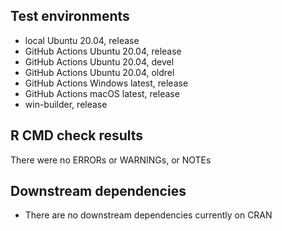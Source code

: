 ## Test environments

* local Ubuntu 20.04, release
* GitHub Actions Ubuntu 20.04, release
* GitHub Actions Ubuntu 20.04, devel
* GitHub Actions Ubuntu 20.04, oldrel
* GitHub Actions Windows latest, release
* GitHub Actions macOS latest, release
* win-builder, release

## R CMD check results

There were no ERRORs or WARNINGs, or NOTEs

## Downstream dependencies

* There are no downstream dependencies currently on CRAN
